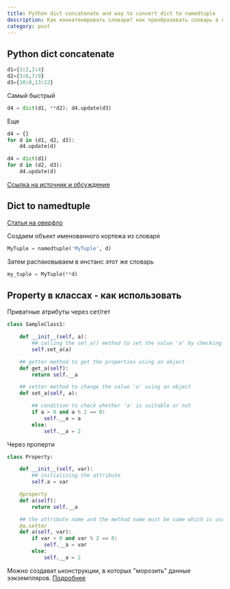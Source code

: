 ```yaml
---
title: Python dict concatenate and way to convert dict to namedtuple
description: Как конкатенировать словари? как преобразовать словарь в namedtuple и немного про property в python
category: post
---
```

## Python dict concatenate

```python
d1={1:2,3:4}
d2={5:6,7:9}
d3={10:8,13:22}
```

Самый быстрый

```python
d4 = dict(d1, **d2); d4.update(d3)
```

Еще

```python
d4 = {}
for d in (d1, d2, d3):
    d4.update(d)
```

```python
d4 = dict(d1)
for d in (d2, d3):
    d4.update(d)
```

[Ссылка на источник и обсуждение](https://stackoverflow.com/a/1784128/15966204)

## Dict to namedtuple

[Статья на оверфло](https://stackoverflow.com/a/43921348/15966204)

Создаем объект именованного кортежа из словаря

```python
MyTuple = namedtuple('MyTuple', d)
```

Затем распаковываем в инстанс этот же словарь

```python
my_tuple = MyTuple(**d)
```

## Property в классах - как использовать

Приватные атрибуты через сет/гет

```python
class SampleClass1:

    def __init__(self, a):
        ## calling the set_a() method to set the value 'a' by checking certain conditions
        self.set_a(a)

    ## getter method to get the properties using an object
    def get_a(self):
        return self.__a

    ## setter method to change the value 'a' using an object
    def set_a(self, a):

        ## condition to check whether 'a' is suitable or not
        if a > 0 and a % 2 == 0:
            self.__a = a
        else:
            self.__a = 2
```

Через проперти

```python
class Property:

    def __init__(self, var):
        ## initializing the attribute
        self.a = var

    @property
    def a(self):
        return self.__a

    ## the attribute name and the method name must be same which is used to set the value for the attribute
    @a.setter
    def a(self, var):
        if var > 0 and var % 2 == 0:
            self.__a = var
        else:
            self.__a = 2
```

Можно создават ьконструкции, в которых "морозить" данные ээкземпляров. [Подробнее](https://www.datacamp.com/community/tutorials/property-getters-setters?utm_source=adwords_ppc)
